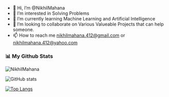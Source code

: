 - 👋 Hi, I’m @NikhilMahana
- 👀 I’m interested in Solving Problems
- 🌱 I’m currently learning Machine Learning and Artificial Intelligence
- 💞️ I’m looking to collaborate on Various Valueable Projects that can help someone.
- 📫 How to reach me nikhilmahana.412@gmail.com or nikhilmahana.412@yahoo.com 

### 📊 My Github Stats

<p><img align="center" src="https://github-readme-streak-stats.herokuapp.com/?user=NikhilMahana&" alt="NikhilMahana" /></p>


![GitHub stats](https://github-readme-stats.vercel.app/api?username=NikhilMahana&show_icons=true&theme=algolia&count_private=true)

[![Top Langs](https://github-readme-stats.vercel.app/api/top-langs/?username=NikhilMahana&layout=compact&theme=blue-green)](https://github.com/anuraghazra/github-readme-stats)



<!---
NikhilMahana/NikhilMahana is a ✨ special ✨ repository because its `README.md` (this file) appears on your GitHub profile.
You can click the Preview link to take a look at your changes.
--->
